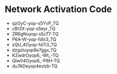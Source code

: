 # Network Activation Code
* qzGyC-yop-s5YvP_TQ
* cBt3X-yop-s5eyr_TQ
* ZR6gNuyop-s5cT7-TQ
* P6A-W-yop-fdlx3_TQ
* zQU_4Oyop-fd7i3_TQ
* dzgzluyop8e7ggv_TQ
* KZwdrOyop6_-Wt_-TQ
* Qlw04Oyop6_-P8H-TQ
* du7ADeyop4evlzb-TQ